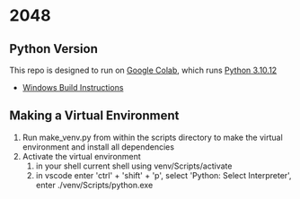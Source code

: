 # 2048

## Python Version
This repo is designed to run on [Google Colab](https://colab.google/), which runs [Python 3.10.12](https://www.python.org/downloads/release/python-31012/)
* [Windows Build Instructions](https://www.youtube.com/watch?v=GqZT9EY4MGQ)

## Making a Virtual Environment
1. Run make_venv.py from within the scripts directory to make the virtual environment and install all dependencies
2. Activate the virtual environment
    1. in your shell current shell using venv/Scripts/activate
    2. in vscode enter 'ctrl' + 'shift' + 'p', select 'Python: Select Interpreter', enter ./venv/Scripts/python.exe
